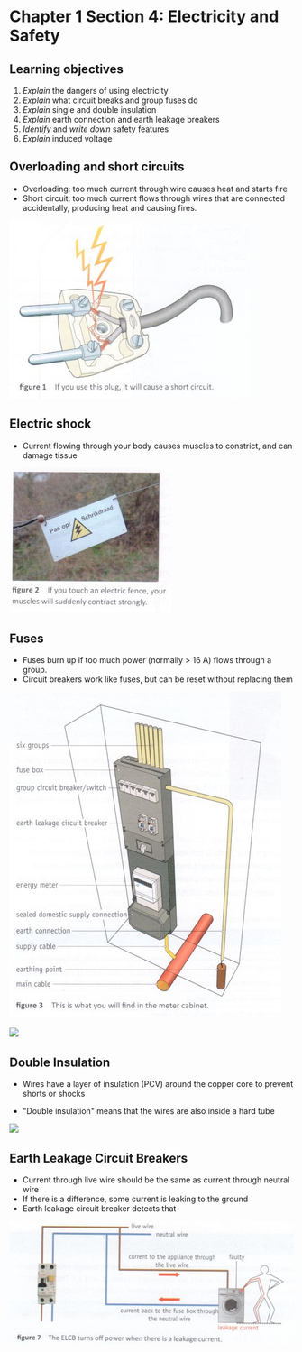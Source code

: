 # Chapter 1 Section 4: Electricity and Safety

## Learning objectives

1. *Explain* the dangers of using electricity
1. *Explain* what circuit breaks and group fuses do
1. *Explain* single and double insulation
1. *Explain* earth connection and earth leakage breakers
1. *Identify* and *write down* safety features
1. *Explain* induced voltage

## Overloading and short circuits

- Overloading: too much current through wire causes heat
    and starts fire
- Short circuit: too much current flows through wires
    that are connected accidentally,
    producing heat and causing fires.

![](img/short-circuit.jpg)

## Electric shock

- Current flowing through your body causes muscles
    to constrict, and can damage tissue

![](img/electric-fence.jpg)

## Fuses

- Fuses burn up if too much power (normally > 16 A)
    flows through a group.
- Circuit breakers work like fuses, but can be reset
    without replacing them

![](img/meter-cabinet.jpg)

![](img/circuit-breakers.jpg)

## Double Insulation

- Wires have a layer of insulation (PCV) around the copper core
    to prevent shorts or shocks

- "Double insulation" means that the wires are also inside
    a hard tube

![](img/double-insulation.jpg)

## Earth Leakage Circuit Breakers

- Current through live wire should be the same
    as current through neutral wire
- If there is a difference, some current is leaking
    to the ground
- Earth leakage circuit breaker detects that

![](img/earth-leakage-breaker-diagram.jpg)



